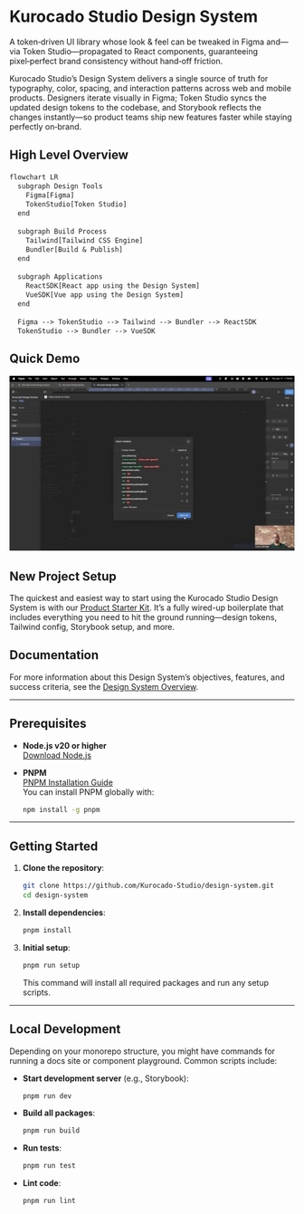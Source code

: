# Kurocado Studio Design System

A token‑driven UI library whose look & feel can be tweaked in Figma and—via Token Studio—propagated
to React components, guaranteeing pixel‑perfect brand consistency without hand‑off friction.

Kurocado Studio’s Design System delivers a single source of truth for typography, color, spacing,
and interaction patterns across web and mobile products. Designers iterate visually in Figma; Token
Studio syncs the updated design tokens to the codebase, and Storybook reflects the changes
instantly—so product teams ship new features faster while staying perfectly on‑brand.

## High Level Overview

```mermaid
flowchart LR
  subgraph Design Tools
    Figma[Figma]
    TokenStudio[Token Studio]
  end

  subgraph Build Process
    Tailwind[Tailwind CSS Engine]
    Bundler[Build & Publish]
  end

  subgraph Applications
    ReactSDK[React app using the Design System]
    VueSDK[Vue app using the Design System]
  end

  Figma --> TokenStudio --> Tailwind --> Bundler --> ReactSDK
  TokenStudio --> Bundler --> VueSDK
```

## Quick Demo

[![Demo Video](./demo/quick-demo-overview-cover.png)](https://youtu.be/RBpAYT4iMuU)

## New Project Setup

The quickest and easiest way to start using the Kurocado Studio Design System is with our
[Product Starter Kit](https://github.com/Kurocado-Studio/product-starter-kit). It’s a fully wired-up
boilerplate that includes everything you need to hit the ground running—design tokens, Tailwind
config, Storybook setup, and more.

## Documentation

For more information about this Design System’s objectives, features, and success criteria, see the
[Design System Overview](https://kurocado-studio.github.io/platform/design-system.html).

---

## Prerequisites

- **Node.js v20 or higher**  
  [Download Node.js](https://nodejs.org/)

- **PNPM**  
  [PNPM Installation Guide](https://pnpm.io/installation)  
  You can install PNPM globally with:
  ```bash
  npm install -g pnpm
  ```

---

## Getting Started

1. **Clone the repository**:

   ```bash
   git clone https://github.com/Kurocado-Studio/design-system.git
   cd design-system
   ```

2. **Install dependencies**:

   ```bash
   pnpm install
   ```

3. **Initial setup**:
   ```bash
   pnpm run setup
   ```
   This command will install all required packages and run any setup scripts.

---

## Local Development

Depending on your monorepo structure, you might have commands for running a docs site or component
playground. Common scripts include:

- **Start development server** (e.g., Storybook):
  ```bash
  pnpm run dev
  ```
- **Build all packages**:
  ```bash
  pnpm run build
  ```
- **Run tests**:
  ```bash
  pnpm run test
  ```
- **Lint code**:
  ```bash
  pnpm run lint
  ```

